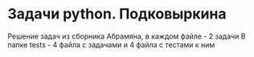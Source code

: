 # Задачи python. Подковыркина
Решение задач из сборника Абрамяна, в каждом файле - 2 задачи
В папке tests - 4 файла с задачами и 4 файла с тестами к ним
